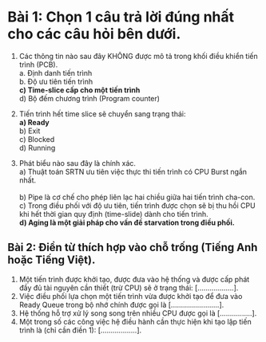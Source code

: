# Bài 1: Chọn 1 câu trả lời đúng nhất cho các câu hỏi bên dưới.
1.  Các thông tin nào sau đây KHÔNG được mô tả trong khối điều khiển tiến trình (PCB). 
<br>a. Định danh tiến trình
<br>b. Độ ưu tiên tiến trình
<br>**c) Time-slice cấp cho một tiến trình**
<br>d) Bộ đếm chương trình (Program counter)

2.  Tiến trình hết time slice sẽ chuyển sang trạng thái: 
<br>**a) Ready**
<br>b) Exit
<br>c) Blocked
<br>d) Running

3.  Phát biểu nào sau đây là chính xác. 
<br>a) Thuật toán SRTN ưu tiên việc thực thi tiến trình có CPU Burst ngắn nhất.  
<br>b) Pipe là cơ chế cho phép liên lạc hai chiều giữa hai tiến trình cha-con. 
<br>c) Trong điều phối với độ ưu tiên, tiến trình được chọn sẽ bị thu hồi CPU khi hết thời gian quy định (time-slide) dành cho tiến trình. 
<br>**d) Aging là một giải pháp cho vấn đề starvation trong điều phối.** 

## Bài 2: Điền từ thích hợp vào chỗ trống (Tiếng Anh hoặc Tiếng Việt). 
1.  Một  tiến  trình  được  khởi  tạo,  được  đưa  vào  hệ  thống  và  được  cấp  phát  đầy  đủ  tài nguyên cần thiết (trừ CPU) sẽ ở trạng thái: [..................]. 
2.  Việc điều phối lựa chọn một tiến trình vừa được khởi tạo để đưa vào Ready Queue trong bộ nhớ chính được gọi là [........................]. 
3.  Hệ thống hỗ trợ xử lý song song trên nhiều CPU được gọi là [................]. 
4.  Một trong số các công việc hệ điều hành cần thực hiện khi tạo lập tiến trình là (chỉ cần điền 1): [..................].